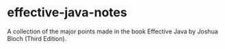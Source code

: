 # effective-java-notes
A collection of the major points made in the book Effective Java by Joshua Bloch (Third Edition). 
